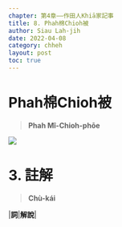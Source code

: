 ```yaml
---
chapter: 第4章——作田人Khiā家記事
title: 8. Phah棉Chioh被
author: Siau Lah-jih
date: 2022-04-08
category: chheh
layout: post
toc: true
---
```


# Phah棉Chioh被
> **Phah Mî-Chioh-phōe**

![](../too5/16/圖.jpg)

# 3. 註解
> **Chù-kái**

|**詞**|**解說**|
